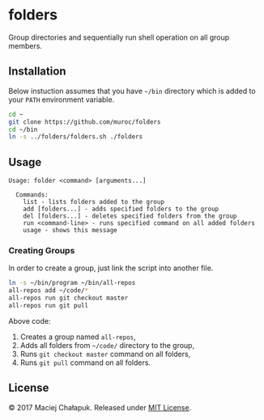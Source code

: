 # folders

Group directories and sequentially run shell operation on all group members.

## Installation

Below instuction assumes that you have `~/bin` directory which is added to your
`PATH` environment variable.

```sh
cd ~
git clone https://github.com/muroc/folders
cd ~/bin
ln -s ../folders/folders.sh ./folders
```

## Usage

```
Usage: folder <command> [arguments...]

  Commands:
    list - lists folders added to the group
    add [folders...] - adds specified folders to the group
    del [folders...] - deletes specified folders from the group
    run <command-line> - runs specified command on all added folders
    usage - shows this message
```

### Creating Groups

In order to create a group, just link the script into another file.

```sh
ln -s ~/bin/program ~/bin/all-repos
all-repos add ~/code/*
all-repos run git checkout master
all-repos run git pull
```

Above code:

 1. Creates a group named `all-repos`,
 2. Adds all folders from `~/code/` directory to the group,
 3. Runs `git checkout master` command on all folders,
 4. Runs `git pull` command on all folders.

## License

&copy; 2017 Maciej Chałapuk. Released under [MIT License](LICENSE).

